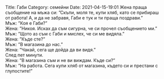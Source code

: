 Title: Габи
Category: семейни
Date: 2021-04-15-19:01
Жена праща съобщение на мъжа си: ”Скъпи, моля те, купи хляб, като се прибираш от работа! А, и да не забравя, Габи е тук и ти праща поздрави.”  
Мъж: ”Коя е Габи?”  
Жена: ”Никоя. Исках да съм сигурна, че си прочел съобщението ми.”  
Мъж: ”Щото аз съм с Габи и мислех, че си ме видяла.”  
Жена: ”Къде сте?”  
Мъж: ”В магазина до нас.”  
Жена: ”Чакай, сега ще дойда да ви видя.”  
      След пет минути.  
Жена: ”В магазина съм и не ви виждам. Къде си?”  
Мъж: ”На работа. Сега купи хляб от магазина, където си и престани с глупостите!”